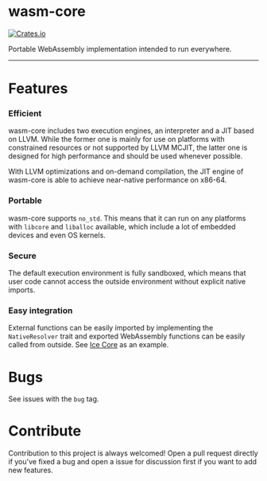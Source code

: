 # wasm-core

[![Crates.io](https://img.shields.io/crates/v/wasm-core.svg)](https://crates.io/crates/wasm-core)

Portable WebAssembly implementation intended to run everywhere.

-----

# Features

### Efficient

wasm-core includes two execution engines, an interpreter and a JIT based on LLVM. While the former one is mainly for use on platforms with constrained resources or not supported by LLVM MCJIT, the latter one is designed for high performance and should be used whenever possible.

With LLVM optimizations and on-demand compilation, the JIT engine of wasm-core is able to achieve near-native performance on x86-64.

### Portable

wasm-core supports `no_std`. This means that it can run on any platforms with `libcore` and `liballoc` available, which include a lot of embedded devices and even OS kernels.

### Secure

The default execution environment is fully sandboxed, which means that user code cannot access the outside environment without explicit native imports.

### Easy integration

External functions can be easily imported by implementing the `NativeResolver` trait and exported WebAssembly functions can be easily called from outside. See [Ice Core](https://github.com/losfair/IceCore/tree/lssa) as an example.

# Bugs

See issues with the `bug` tag.

# Contribute

Contribution to this project is always welcomed! Open a pull request directly if you've fixed a bug and open a issue for discussion first if you want to add new features.
